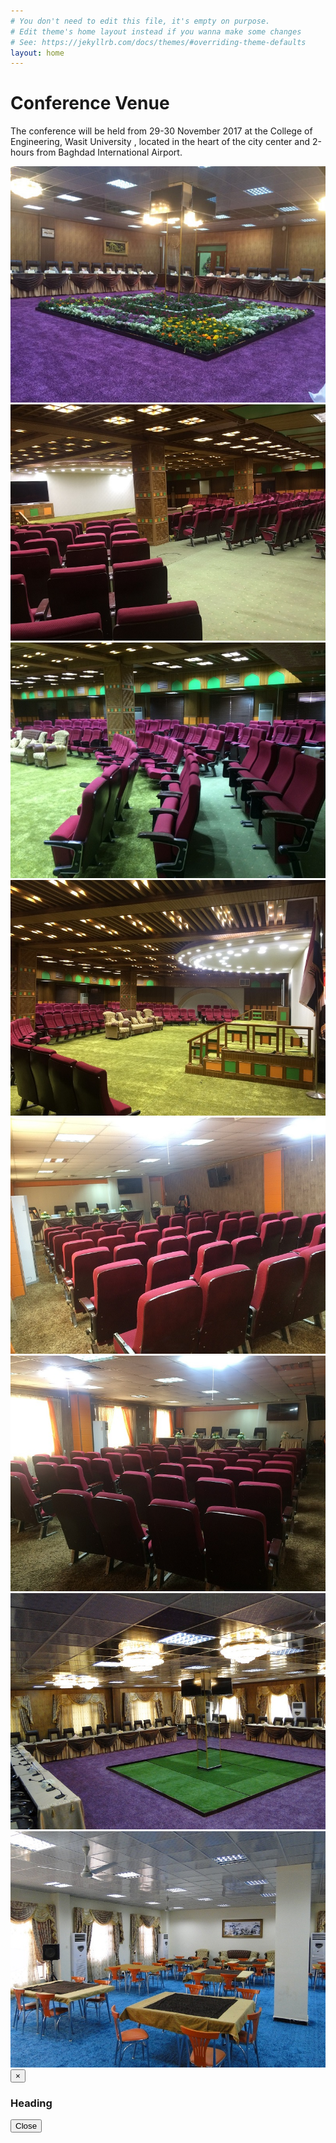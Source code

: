 ```yaml
---
# You don't need to edit this file, it's empty on purpose.
# Edit theme's home layout instead if you wanna make some changes
# See: https://jekyllrb.com/docs/themes/#overriding-theme-defaults
layout: home
---
```


# Conference Venue

The conference will be held from 29-30  November 2017 at the College of Engineering, Wasit University , located in the heart of the city center and 2-hours from Baghdad International Airport.

<div class="row">
<div class="col-lg-6 col-sm-6 col-xs-6"><a title="Image 1" href="#"><img class="thumbnail img-responsive" src="img/venue/1.JPG"></a></div>
<div class="col-lg-6 col-sm-6 col-xs-6"><a title="Image 2" href="#"><img class="thumbnail img-responsive" src="img/venue/2.JPG"></a></div>
<div class="col-lg-6 col-sm-6 col-xs-6"><a title="Image 3" href="#"><img class="thumbnail img-responsive" src="img/venue/3.JPG"></a></div>
<div class="col-lg-6 col-sm-6 col-xs-6"><a title="Image 4" href="#"><img class="thumbnail img-responsive" src="img/venue/4.JPG"></a></div>
<div class="col-lg-6 col-sm-6 col-xs-6"><a title="Image 5" href="#"><img class="thumbnail img-responsive" src="img/venue/5.JPG"></a></div>
<div class="col-lg-6 col-sm-6 col-xs-6"><a title="Image 6" href="#"><img class="thumbnail img-responsive" src="img/venue/6.JPG"></a></div>
<div class="col-lg-6 col-sm-6 col-xs-6"><a title="Image 7" href="#"><img class="thumbnail img-responsive" src="img/venue/7.JPG"></a></div>
<div class="col-lg-6 col-sm-6 col-xs-6"><a title="Image 8" href="#"><img class="thumbnail img-responsive" src="img/venue/8.JPG"></a></div>
</div>

<div tabindex="-1" class="modal fade" id="myModal" role="dialog">
<div class="modal-dialog">
<div class="modal-content">
<div class="modal-header">
<button class="close" type="button" data-dismiss="modal">×</button>
<h3 class="modal-title">Heading</h3>
</div>
<div class="modal-body">
</div>
<div class="modal-footer">
<button class="btn btn-default" data-dismiss="modal">Close</button>
</div>
</div>
</div>
<script type="text/javascript" src="//code.jquery.com/jquery-1.10.2.min.js"></script>
<script type="text/javascript" src="//netdna.bootstrapcdn.com/bootstrap/3.2.0/js/bootstrap.min.js"></script>
<script type="text/javascript">
$(document).ready(function() {
$('.thumbnail').click(function(){
$('.modal-body').empty();
var title = $(this).parent('a').attr("title");
$('.modal-title').html(title);
$($(this).parents('div').html()).appendTo('.modal-body');
$('#myModal').modal({show:true});
});
});
</script>
